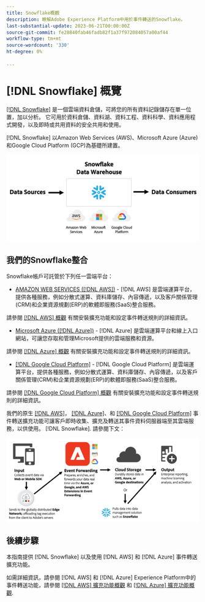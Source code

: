 ```yaml
---
title: Snowflake概觀
description: 瞭解Adobe Experience Platform中用於事件轉送的Snowflake。
last-substantial-update: 2023-06-21T00:00:00Z
source-git-commit: fe28840fab46fadb82f1a37f972084057a00af44
workflow-type: tm+mt
source-wordcount: '330'
ht-degree: 0%

---
```


# [!DNL Snowflake] 概覽

[[!DNL Snowflake]](https://www.snowflake.com/en/) 是一個雲端資料倉儲，可將您的所有資料記錄儲存在單一位置，加以分析。 它可用於資料倉儲、資料湖、資料工程、資料科學、資料應用程式開發，以及即時或共用資料的安全共用和使用。

[!DNL Snowflake] 以Amazon Web Services (AWS)、Microsoft Azure (Azure)和Google Cloud Platform (GCP)為基礎所建置。

![此圖表顯示 [!DNL Snowflake] 資料架構。](../../../images/extensions/server/snowflake/snowflake.png)

## 我們的Snowflake整合

Snowflake帳戶可託管於下列任一雲端平台：

- [AMAZON WEB SERVICES ([!DNL AWS])](https://aws.amazon.com/) - [!DNL AWS] 是雲端運算平台，提供各種服務，例如分散式運算、資料庫儲存、內容傳遞，以及客戶關係管理(CRM)和企業資源規劃(ERP)的軟體即服務(SaaS)整合服務。

請參閱 [[!DNL AWS] 概觀](../aws/overview.md) 有關安裝擴充功能和設定事件轉送規則的詳細資訊。

- [Microsoft Azure ([!DNL Azure])](https://azure.microsoft.com/en-us/products/event-hubs/#overview) - [!DNL Azure] 是雲端運算平台和線上入口網站，可讓您存取和管理Microsoft提供的雲端服務和資源。

請參閱 [[!DNL Azure] 概觀](../azure/overview.md) 有關安裝擴充功能和設定事件轉送規則的詳細資訊。

- [[!DNL Google Cloud Platform]](https://cloud.google.com/) - [!DNL Google Cloud Platform] 是雲端運算平台，提供各種服務，例如分散式運算、資料庫儲存、內容傳遞，以及客戶關係管理(CRM)和企業資源規劃(ERP)的軟體即服務(SaaS)整合服務。

請參閱 [[!DNL Google Cloud Platform] 概觀](../google-cloud-platform/overview.md) 有關安裝擴充功能和設定事件轉送規則的詳細資訊。

我們的原生 [[!DNL AWS]](../aws/overview.md)， [[!DNL Azure]](../azure/overview.md)、和 [[!DNL Google Cloud Platform]](../google-cloud-platform/overview.md) 事件轉送擴充功能可讓客戶即時收集、擴充及轉送其事件資料伺服器端至其雲端服務，以供使用。 [!DNL Snowflake]. 請參閱下文：

![此 [!DNL Snowflake] 顯示兩者之間連結的報告圖表 [!DNL AWS] 和 [!DNL Azure].](../../../images/extensions/server/snowflake/snowflake-workflow.png)

## 後續步驟

本指南提供 [!DNL Snowflake] 以及使用 [!DNL AWS] 和 [!DNL Azure] 事件轉送擴充功能。

如需詳細資訊，請參閱 [!DNL AWS] 和 [!DNL Azure] Experience Platform中的事件轉送功能，請參閱 [[!DNL AWS] 擴充功能概觀](../aws/overview.md) 和 [[!DNL Azure] 擴充功能概觀](../azure/overview.md).
